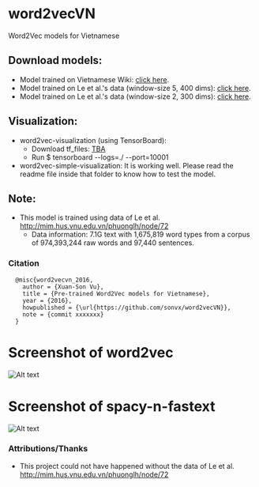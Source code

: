 # word2vecVN
Word2Vec models for Vietnamese
## Download models:
- Model trained on Vietnamese Wiki: [click here](https://drive.google.com/open?id=0B1GKSX6YCHXlakkzQ2plZVdUUE0).
- Model trained on Le et al.'s data (window-size 5, 400 dims): [click here](https://drive.google.com/open?id=0B1GKSX6YCHXlMTVZNkFEYzRyd1E).
- Model trained on Le et al.'s data (window-size 2, 300 dims): [click here](https://drive.google.com/open?id=1LV9z1RXkEg0niuC15jcW2JeeYDilXiiC).
## Visualization:
- word2vec-visualization (using TensorBoard):
	+ Download tf\_files: [TBA](tba)
	+ Run $ tensorboard --logs=./<path-to-the-folder> --port=10001
- word2vec-simple-visualization: It is working well. Please read the readme file inside that folder to know how to test the model.
## Note: 
-  This model is trained using data of Le et al. http://mim.hus.vnu.edu.vn/phuonglh/node/72
	+ Data information: 7.1G text with 1,675,819 word types from a corpus of 974,393,244 raw words and 97,440 sentences.


### Citation
```
  @misc{word2vecvn_2016,
    author = {Xuan-Son Vu},
    title = {Pre-trained Word2Vec models for Vietnamese},
    year = {2016},
    howpublished = {\url{https://github.com/sonvx/word2vecVN}},
    note = {commit xxxxxxx}
  }
```

# Screenshot of word2vec
![Alt text](https://raw.githubusercontent.com/sonvx/word2vecVN/master/images/w2vecVN_tb.png "Screenshot example of one given input")
# Screenshot of spacy-n-fastext
![Alt text](https://raw.githubusercontent.com/sonvx/word2vecVN/master/images/spacy_example.png "Screenshot example of spacy and fastext")
      

### Attributions/Thanks
- This project could not have happened without the data of Le et al. http://mim.hus.vnu.edu.vn/phuonglh/node/72
